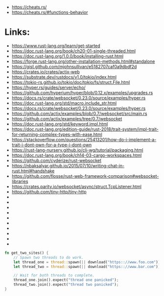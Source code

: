 


 * https://cheats.rs/
 * https://cheats.rs/#functions-behavior

# Links:
 * https://www.rust-lang.org/learn/get-started
 * https://doc.rust-lang.org/book/ch20-01-single-threaded.html
 * https://doc.rust-lang.org/1.0.0/book/installing-rust.html
 * https://forge.rust-lang.org/other-installation-methods.html#standalone
 * https://gist.github.com/mjohnsullivan/e5182707caf0a9dbdf2d
 * https://crates.io/crates/actix-web
 * https://substrate.dev/rustdocs/v1.0/tokio/index.html
 * https://tokio-rs.github.io/tokio/doc/tokio/fs/struct.File.html
 * https://hyper.rs/guides/server/echo/
 * https://github.com/hyperium/hyper/blob/0.12.x/examples/upgrades.rs
 * https://docs.rs/crate/websocket/0.23.0/source/examples/hyper.rs
 * https://doc.rust-lang.org/std/macro.include_str.html
 * https://docs.rs/crate/websocket/0.23.0/source/examples/hyper.rs
 * https://github.com/actix/examples/blob/0.7/websocket/src/main.rs
 * https://github.com/actix/examples/tree/0.7/websocket
 * https://doc.rust-lang.org/std/keyword.impl.html
 * https://doc.rust-lang.org/edition-guide/rust-2018/trait-system/impl-trait-for-returning-complex-types-with-ease.html
 * https://stackoverflow.com/questions/25413201/how-do-i-implement-a-trait-i-dont-own-for-a-type-i-dont-own
 * https://rust-lang-nursery.github.io/cli-wg/tutorial/packaging.html
 * https://doc.rust-lang.org/book/ch14-03-cargo-workspaces.html
 * https://github.com/cyderize/rust-websocket
 * https://nbaksalyar.github.io/2015/07/10/writing-chat-in-rust.html#handshake
 * https://github.com/flosse/rust-web-framework-comparison#websocket-libraries
 * https://crates.parity.io/websocket/async/struct.TcpListener.html
 * https://github.com/tiny-http/tiny-http
 * 
 * 
 * 
 * 
 * 
 * 
 * 
 * 
 * 
 * 




```rust
fn get_two_sites() {
    // Spawn two threads to do work.
    let thread_one = thread::spawn(|| download("https:://www.foo.com"));
    let thread_two = thread::spawn(|| download("https:://www.bar.com"));

    // Wait for both threads to complete.
    thread_one.join().expect("thread one panicked");
    thread_two.join().expect("thread two panicked");
}
```